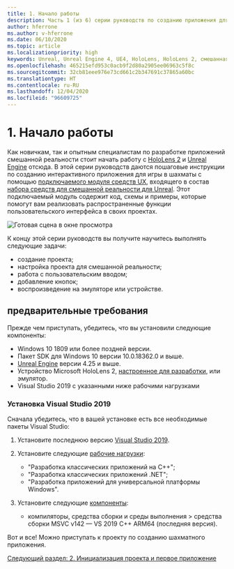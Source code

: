 ```yaml
---
title: 1. Начало работы
description: Часть 1 (из 6) серии руководств по созданию приложения для игры в шахматы с помощью Unreal Engine 4 и подключаемого модуля Mixed Reality UX Tools
author: hferrone
ms.author: v-hferrone
ms.date: 06/10/2020
ms.topic: article
ms.localizationpriority: high
keywords: Unreal, Unreal Engine 4, UE4, HoloLens, HoloLens 2, смешанная реальность, учебник, начало работы, MRTK, UXT, UX Tools, документация, гарнитура смешанной реальности, гарнитура Windows Mixed Reality, гарнитура виртуальной реальности
ms.openlocfilehash: 465215efd953c0acb9f2d80a2905ee06963c5f8c
ms.sourcegitcommit: 32cb81eee976e73cd661c2b347691c37865a60bc
ms.translationtype: HT
ms.contentlocale: ru-RU
ms.lasthandoff: 12/04/2020
ms.locfileid: "96609725"
---
```

# <a name="1-getting-started"></a>1. Начало работы

Как новичкам, так и опытным специалистам по разработке приложений смешанной реальности стоит начать работу с [HoloLens 2](https://docs.microsoft.com/windows/mixed-reality/) и [Unreal Engine](https://www.unrealengine.com/en-US/) отсюда. В этой серии руководств даются пошаговые инструкции по созданию интерактивного приложения для игры в шахматы с помощью [подключаемого модуля средств UX](https://github.com/microsoft/MixedReality-UXTools-Unreal), входящего в состав [набора средств для смешанной реальности для Unreal](https://github.com/microsoft/MixedRealityToolkit-Unreal). Этот подключаемый модуль содержит код, схемы и примеры, которые помогут вам реализовать распространенные функции пользовательского интерфейса в своих проектах. 

![Готовая сцена в окне просмотра](images/unreal-uxt/5-endscene.PNG)

К концу этой серии руководств вы получите научитесь выполнять следующие задачи:
* создание проекта;
* настройка проекта для смешанной реальности;
* работа с пользовательским вводом;
* добавление кнопок;
* воспроизведение на эмуляторе или устройстве.

## <a name="prerequisites"></a>предварительные требования

Прежде чем приступать, убедитесь, что вы установили следующие компоненты:
* Windows 10 1809 или более поздней версии.
* Пакет SDK для Windows 10 версии 10.0.18362.0 и выше.
* [Unreal Engine](https://www.unrealengine.com/en-US/get-now) версии 4.25 и выше.
* Устройство Microsoft HoloLens 2, [настроенное для разработки](../../platform-capabilities-and-apis/using-visual-studio.md#enabling-developer-mode), или эмулятор.
* Visual Studio 2019 с указанными ниже рабочими нагрузками

### <a name="installing-visual-studio-2019"></a>Установка Visual Studio 2019

Сначала убедитесь, что в вашей установке есть все необходимые пакеты Visual Studio:
1. Установите последнюю версию [Visual Studio 2019](https://visualstudio.microsoft.com/downloads/).
2. Установите следующие [рабочие нагрузки](https://docs.microsoft.com/visualstudio/install/modify-visual-studio?#modify-workloads):
    * "Разработка классических приложений на C++";
    * "Разработка классических приложений .NET";
    * "Разработка приложений для универсальной платформы Windows".

3. Установите следующие [компоненты](https://docs.microsoft.com/visualstudio/install/modify-visual-studio?#modify-individual-components):
    * компиляторы, средства сборки и среды выполнения > средства сборки MSVC v142 — VS 2019 C++ ARM64 (последняя версия).

Вот и все! Можно приступать к проекту по созданию шахматного приложения.

[Следующий раздел: 2. Инициализация проекта и первое приложение](unreal-uxt-ch2.md)